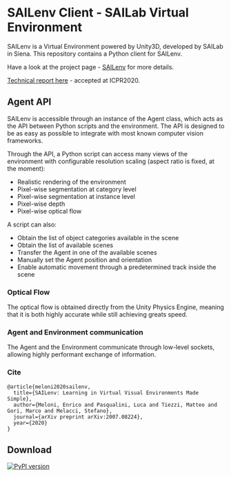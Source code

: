 # SAILenv Client - SAILab Virtual Environment 

SAILenv is a Virtual Environment powered by Unity3D, developed by SAILab in Siena. This repository contains a Python client for SAILenv.

Have a look at the project page - [SAILenv](https://sailab.diism.unisi.it/sailenv/) for more details.

[Technical report here](https://arxiv.org/abs/2007.08224) -  accepted at ICPR2020. 


## Agent API

SAILenv is accessible through an instance of the Agent class, which acts as the API between Python scripts and the environment. The API is designed to be as easy as possible to integrate with most known computer vision frameworks.

Through the API, a Python script can access many views of the environment with configurable resolution scaling (aspect ratio is fixed, at the moment):

* Realistic rendering of the environment
* Pixel-wise segmentation at category level
* Pixel-wise segmentation at instance level
* Pixel-wise depth
* Pixel-wise optical flow

A script can also:
* Obtain the list of object categories available in the scene
* Obtain the list of available scenes
* Transfer the Agent in one of the available scenes
* Manually set the Agent position and orientation
* Enable automatic movement through a predetermined track inside the scene

### Optical Flow
The optical flow is obtained directly from the Unity Physics Engine, meaning that it is both highly accurate while still achieving greats speed.  

### Agent and Environment communication
The Agent and the Environment communicate through low-level sockets, allowing highly performant exchange of information. 

### Cite
    @article{meloni2020sailenv,
      title={SAILenv: Learning in Virtual Visual Environments Made Simple},
      author={Meloni, Enrico and Pasqualini, Luca and Tiezzi, Matteo and Gori, Marco and Melacci, Stefano},
      journal={arXiv preprint arXiv:2007.08224},
      year={2020}
    }



## Download
[![PyPI version](https://badge.fury.io/py/sailenv.svg)](https://badge.fury.io/py/sailenv)
